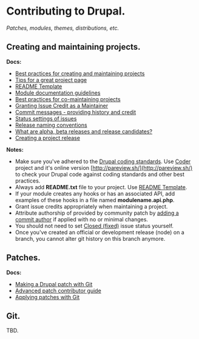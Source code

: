 # Contributing to Drupal.
*Patches, modules, themes, distributions, etc.*

## Creating and maintaining projects.
**Docs:**

  - [Best practices for creating and maintaining projects](https://www.drupal.org/node/7765)
  - [Tips for a great project page](https://www.drupal.org/node/997024)
  - [README Template](https://www.drupal.org/node/2181737)
  - [Module documentation guidelines](https://www.drupal.org/node/161085)
  - [Best practices for co-maintaining projects](https://www.drupal.org/node/363367)
  - [Granting Issue Credit as a Maintainer](https://www.drupal.org/getting-involved/maintainer/grant-issue-credits)
  - [Commit messages - providing history and credit](https://www.drupal.org/node/52287)
  - [Status settings of issues](https://www.drupal.org/issue-queue/status)
  - [Release naming conventions](https://www.drupal.org/node/1015226)
  - [What are alpha, beta releases and release candidates?](https://www.drupal.org/documentation/version-info/alpha-beta-rc)
  - [Creating a project release](https://www.drupal.org/node/1068944)

**Notes:**

  - Make sure you've adhered to the [Drupal coding standards](https://www.drupal.org/coding-standards).
    Use [Coder](https://www.drupal.org/project/coder) project and it's online version [http://pareview.sh/](http://pareview.sh/) to check your Drupal code against coding standards and other best practices.
  - Always add **README.txt** file to your project. Use [README Template](https://www.drupal.org/node/2181737).
  - If your module creates any hooks or has an associated API, add examples of these hooks in a file named **modulename.api.php**.
  - Grant issue credits appropriately when maintaining a project.
  - Attribute authorship of provided by community patch by [adding a commit author](https://www.drupal.org/node/1146430) if applied with no or minimal changes.
  - You should not need to set [Closed (fixed)](https://www.drupal.org/issue-queue/status#closed) issue status yourself.
  - Once you've created an official or development release (node) on a branch, you cannot alter git history on this branch anymore.

## Patches.
**Docs:**

  - [Making a Drupal patch with Git](https://www.drupal.org/node/707484)
  - [Advanced patch contributor guide](https://www.drupal.org/node/1054616)
  - [Applying patches with Git](https://www.drupal.org/node/1399218)

## Git.
TBD.

